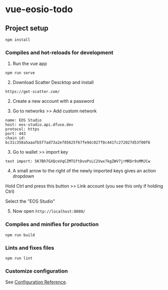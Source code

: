 # vue-eosio-todo

## Project setup
```
npm install
```

### Compiles and hot-reloads for development
1. Run the vue app

```
npm run serve
```

2. Download Scatter Descktop and install
```
https://get-scatter.com/
```

2. Create a new account with a password

3. Go to networks >> Add custom network
```
name: EOS Studio
host: eos-studio.api.dfuse.dev
protocol: https
port: 443
chain id: bc31c358a5aaafb5f7ad73a2ef85625f67fe9dc027f8c441fc272027d53f00f6
```

3. Go to wallet >> import key
```
text import: 5K7Bh7GXQceVqCZMTGftDvoPsLC2Vwx7kgZWV7jrMRDr9sMMJCw
```

4. A small arrow to the right of the newly imported keys gives an action dropdown

Hold Ctrl and press this button >> Link account (you see this only if holding Ctrl)

Select the "EOS Studio"

5. Now open `http://localhost:8080/`

### Compiles and minifies for production
```
npm run build
```

### Lints and fixes files
```
npm run lint
```

### Customize configuration
See [Configuration Reference](https://cli.vuejs.org/config/).
